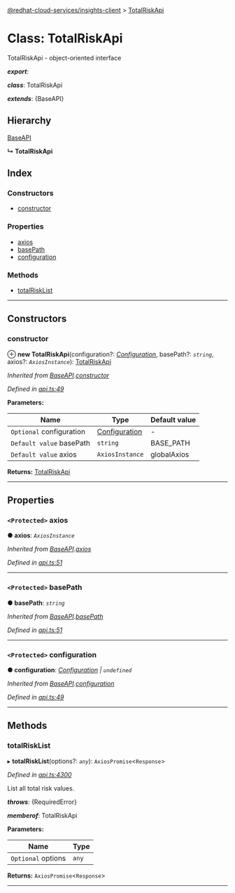 [@redhat-cloud-services/insights-client](../README.md) > [TotalRiskApi](../classes/totalriskapi.md)

# Class: TotalRiskApi

TotalRiskApi - object-oriented interface

*__export__*: 

*__class__*: TotalRiskApi

*__extends__*: {BaseAPI}

## Hierarchy

 [BaseAPI](baseapi.md)

**↳ TotalRiskApi**

## Index

### Constructors

* [constructor](totalriskapi.md#constructor)

### Properties

* [axios](totalriskapi.md#axios)
* [basePath](totalriskapi.md#basepath)
* [configuration](totalriskapi.md#configuration)

### Methods

* [totalRiskList](totalriskapi.md#totalrisklist)

---

## Constructors

<a id="constructor"></a>

###  constructor

⊕ **new TotalRiskApi**(configuration?: *[Configuration](configuration.md)*, basePath?: *`string`*, axios?: *`AxiosInstance`*): [TotalRiskApi](totalriskapi.md)

*Inherited from [BaseAPI](baseapi.md).[constructor](baseapi.md#constructor)*

*Defined in [api.ts:49](https://github.com/RedHatInsights/javascript-clients/blob/master/packages/insights/api.ts#L49)*

**Parameters:**

| Name | Type | Default value |
| ------ | ------ | ------ |
| `Optional` configuration | [Configuration](configuration.md) | - |
| `Default value` basePath | `string` |  BASE_PATH |
| `Default value` axios | `AxiosInstance` |  globalAxios |

**Returns:** [TotalRiskApi](totalriskapi.md)

___

## Properties

<a id="axios"></a>

### `<Protected>` axios

**● axios**: *`AxiosInstance`*

*Inherited from [BaseAPI](baseapi.md).[axios](baseapi.md#axios)*

*Defined in [api.ts:51](https://github.com/RedHatInsights/javascript-clients/blob/master/packages/insights/api.ts#L51)*

___
<a id="basepath"></a>

### `<Protected>` basePath

**● basePath**: *`string`*

*Inherited from [BaseAPI](baseapi.md).[basePath](baseapi.md#basepath)*

*Defined in [api.ts:51](https://github.com/RedHatInsights/javascript-clients/blob/master/packages/insights/api.ts#L51)*

___
<a id="configuration"></a>

### `<Protected>` configuration

**● configuration**: *[Configuration](configuration.md) \| `undefined`*

*Inherited from [BaseAPI](baseapi.md).[configuration](baseapi.md#configuration)*

*Defined in [api.ts:49](https://github.com/RedHatInsights/javascript-clients/blob/master/packages/insights/api.ts#L49)*

___

## Methods

<a id="totalrisklist"></a>

###  totalRiskList

▸ **totalRiskList**(options?: *`any`*): `AxiosPromise`<`Response`>

*Defined in [api.ts:4300](https://github.com/RedHatInsights/javascript-clients/blob/master/packages/insights/api.ts#L4300)*

List all total risk values.

*__throws__*: {RequiredError}

*__memberof__*: TotalRiskApi

**Parameters:**

| Name | Type |
| ------ | ------ |
| `Optional` options | `any` |

**Returns:** `AxiosPromise`<`Response`>

___

